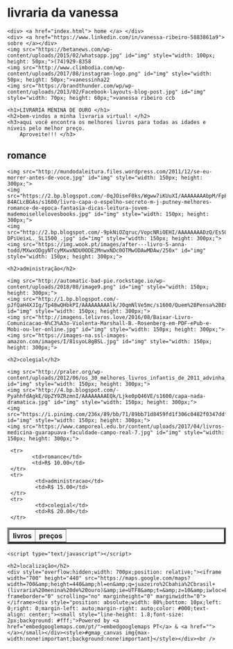 # livraria da vanessa
 
<title>loja da vanessa</title>
<html>
    
 <navbar> <div class="navbar">
    
    <div> <a href="index.html"> home </a> </div>
    <div> <a href="https://www.linkedin.com/in/vanessa-ribeiro-5883861a9"> sobre </a></div>
    <img src="https://betanews.com/wp-content/uploads/2015/02/whatsapp.jpg" id="img" style="width: 100px; height: 50px;">(74)929-8358
    <img src="http://www.climbodia.com/wp-content/uploads/2017/08/instagram-logo.png" id="img" style="width: 50px; height: 50px;">vanessinha22
    <img src="https://brandthunder.com/wp/wp-content/uploads/2013/02/Facebook-layouts-blog-post.jpg" id="img" style="width: 70px; height: 60px;">vanessa ribeiro ccb
 </navbar>

 <head><div class="cabecalho">
     
     
    <h1>LIVRARIA MENINA DE OURO </h1>
    <h2>bem-vindos a minha livraria virtual! </h2>
    <h3>aqui você encontra os melhores livros para todas as idades e níveis pelo melhor preço.
        Aproveite!!! </h3>
    
 </head>

 <body><div class="conteudo">
    
  <h2>romance</h2>
     
     

    <img src="http://mundodaleitura.files.wordpress.com/2011/12/se-eu-morrer-antes-de-voce.jpg" id="img" style="width: 150px; height: 300px;">
    <img src="https://2.bp.blogspot.com/-0qJOiseF0ks/Wgww7iKUuXI/AAAAAAAAbpM/FpPpvk0EFgEE3lxK8J1qAIm0an66S-84ACLcBGAs/s1600/livro-capa-o-espelho-secreto-m-j-putney-melhores-romance-de-epoca-fantasia-dicas-leitura-jovem-mademoisellelovesbooks.jpg" id="img" style="width: 150px; height: 300px;">
    <img src="http://2.bp.blogspot.com/-9pkNiOZqruc/VopcNRiOEHI/AAAAAAAADzQ/Es5OuVcMtqE/s1600/91-DPiUeixL._SL1500_.jpg" id="img" style="width: 150px; height: 300px;">
    <img src="https://img.wook.pt/images/after---livro-5-anna-todd/MXwxODgyNTcyMXwxNDU0ODE2MnwxNDc0OTMwODAwMDAw/250x" id="img" style="width: 150px; height: 300px;">
  
    <h2>administração</h2>

    <img src="http://automatic-bad-pie.rockstage.io/wp-content/uploads/2018/08/image9.png" id="img" style="width: 150px; height: 300px;">
    <img src="http://1.bp.blogspot.com/-pJfQaH4XJIg/Tp48wQHbkPI/AAAAAAAAAlk/J0qmNlVe5mc/s1600/Quem%2BPensa%2BEnriquece.jpg" id="img" style="width: 150px; height: 300px;">
    <img src="http://imagens.lelivros.love/2016/08/Baixar-Livro-Comunicacao-N%C3%A3o-Violenta-Marshall-B.-Rosenberg-em-PDF-ePub-e-Mobi-ou-ler-online.jpg" id="img" style="width: 150px; height: 300px;">
    <img src="https://images-na.ssl-images-amazon.com/images/I/81syoL8gBSL.jpg" id="img" style="width: 150px; height: 300px;">
 
    <h2>colegial</h2>

    <img src="http://praler.org/wp-content/uploads/2012/06/os_30_melhores_livros_infantis_de_2011_advinha_o_quanto_eu_te_amo.jpg" id="img" style="width: 150px; height: 300px;">
    <img src="http://4.bp.blogspot.com/-PyahhfdAgkE/UpZY9ZRzmnI/AAAAAAAAEQk/Ljke0pQ46VE/s1600/capa-nada-dramatica.jpg" id="img" style="width: 150px; height: 300px;">
    <img src="https://i.pinimg.com/236x/89/bb/71/89bb71d8459fd1f306c0482f0347ddf0.jpg" id="img" style="width: 150px; height: 300px;">
    <img src="https://www.camporeal.edu.br/content/uploads/2017/04/livros-medicina-guarapuava-faculdade-campo-real-7.jpg" id="img" style="width: 150px; height: 300px;">

 <table border="4" width="45%" ><div class="tabela">
     <tr>
            <th>livros</th>
            <th>preços</th>
     </tr>
       
     <tr>
            <td>romance</td>
            <td>R$ 10.00</td>
     </tr>
     <tr>
             <td>administracao</td>
             <td>R$ 15.00</td>
     </tr>
     <tr>
             <td>colegial</td>
             <td>R$ 20.00</td>
     </tr>
     
 </table>





    <script type="text/javascript"></script>
 </body>

 <rodapes><div class="rodapes">
   
    <h2>localização</h2>
    <div style="overflow:hidden;width: 700px;position: relative;"><iframe width="700" height="440" src="https://maps.google.com/maps?width=700&amp;height=440&amp;hl=en&amp;q=juazeiro%2Cbahia%2Cbrasil+(livraria%20menina%20de%20ouro)&amp;ie=UTF8&amp;t=&amp;z=10&amp;iwloc=B&amp;output=embed" frameborder="0" scrolling="no" marginheight="0" marginwidth="0"></iframe><div style="position: absolute;width: 80%;bottom: 10px;left: 0;right: 0;margin-left: auto;margin-right: auto;color: #000;text-align: center;"><small style="line-height: 1.8;font-size: 2px;background: #fff;">Powered by <a href="embedgooglemaps.com/pt/">embedgooglemaps PT</a> & <a href=""></a></small></div><style>#gmap_canvas img{max-width:none!important;background:none!important}</style></div><br />

 </rodapes>

</html>
